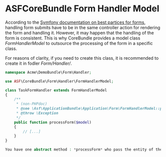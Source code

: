 # ASFCoreBundle Form Handler Model

According to the [Symfony documentation on best partices for forms](http://symfony.com/doc/current/best_practices/forms.html#handling-form-submits), handling form submits have to be in the same controller action for rendering the form and handling it. However, it may happen that the handling of the form is consistent. This is why CoreBundle provides a model class *FormHandlerModel* to outsource the processing of the form in a specific class.

For reasons of clarity, if you need to create this class, it is recommended to create it in fodler *Form/Handler/*.

```php
namespace Acme\DemoBundle\Form\Handler;

use ASF\CoreBundle\Form\Handler\FormHandlerModel;

class TaskFormHandler extends FormHandlerModel
{
	/**
	 * (non-PHPdoc)
	 * @see \Asf\ApplicationBundle\Application\Form\FormHandlerModel::processForm()
	 * @throw \Exception
	 */
	public function processForm($model)
	{
		// [...]
	}
}

You have one abstract method : *processForm* who pass the entity of the form. Ti's up to you to do the rest.